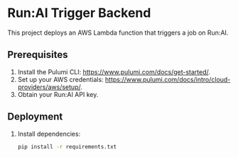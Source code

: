 # Run:AI Trigger Backend

This project deploys an AWS Lambda function that triggers a job on Run:AI.

## Prerequisites
1. Install the Pulumi CLI: https://www.pulumi.com/docs/get-started/.
2. Set up your AWS credentials: https://www.pulumi.com/docs/intro/cloud-providers/aws/setup/.
3. Obtain your Run:AI API key.

## Deployment
1. Install dependencies:
   ```bash
   pip install -r requirements.txt
